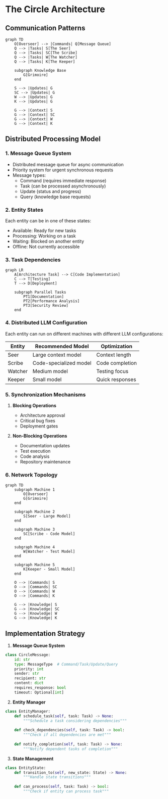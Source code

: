 # The Circle Architecture

## Communication Patterns

```mermaid
graph TD
    O[Overseer] --> |Commands| Q[Message Queue]
    Q --> |Tasks| S[The Seer]
    Q --> |Tasks| SC[The Scribe]
    Q --> |Tasks| W[The Watcher]
    Q --> |Tasks| K[The Keeper]
    
    subgraph Knowledge Base
        G[Grimoire]
    end
    
    S --> |Updates| G
    SC --> |Updates| G
    W --> |Updates| G
    K --> |Updates| G
    
    G --> |Context| S
    G --> |Context| SC
    G --> |Context| W
    G --> |Context| K
```

## Distributed Processing Model

### 1. Message Queue System
- Distributed message queue for async communication
- Priority system for urgent synchronous requests
- Message types:
  - Command (requires immediate response)
  - Task (can be processed asynchronously)
  - Update (status and progress)
  - Query (knowledge base requests)

### 2. Entity States
Each entity can be in one of these states:
- Available: Ready for new tasks
- Processing: Working on a task
- Waiting: Blocked on another entity
- Offline: Not currently accessible

### 3. Task Dependencies
```mermaid
graph LR
    A[Architecture Task] --> C[Code Implementation]
    C --> T[Testing]
    T --> D[Deployment]
    
    subgraph Parallel Tasks
        PT1[Documentation]
        PT2[Performance Analysis]
        PT3[Security Review]
    end
```

### 4. Distributed LLM Configuration

Each entity can run on different machines with different LLM configurations:

| Entity | Recommended Model | Optimization |
|--------|------------------|--------------|
| Seer | Large context model | Context length |
| Scribe | Code-specialized model | Code completion |
| Watcher | Medium model | Testing focus |
| Keeper | Small model | Quick responses |

### 5. Synchronization Mechanisms

1. **Blocking Operations**
   - Architecture approval
   - Critical bug fixes
   - Deployment gates

2. **Non-Blocking Operations**
   - Documentation updates
   - Test execution
   - Code analysis
   - Repository maintenance

### 6. Network Topology

```mermaid
graph TD
    subgraph Machine 1
        O[Overseer]
        G[Grimoire]
    end
    
    subgraph Machine 2
        S[Seer - Large Model]
    end
    
    subgraph Machine 3
        SC[Scribe - Code Model]
    end
    
    subgraph Machine 4
        W[Watcher - Test Model]
    end
    
    subgraph Machine 5
        K[Keeper - Small Model]
    end
    
    O --> |Commands| S
    O --> |Commands| SC
    O --> |Commands| W
    O --> |Commands| K
    
    G --> |Knowledge| S
    G --> |Knowledge| SC
    G --> |Knowledge| W
    G --> |Knowledge| K
```

## Implementation Strategy

1. **Message Queue System**
```python
class CircleMessage:
    id: str
    type: MessageType  # Command/Task/Update/Query
    priority: int
    sender: str
    recipient: str
    content: dict
    requires_response: bool
    timeout: Optional[int]
```

2. **Entity Manager**
```python
class EntityManager:
    def schedule_task(self, task: Task) -> None:
        """Schedule a task considering dependencies"""
        
    def check_dependencies(self, task: Task) -> bool:
        """Check if all dependencies are met"""
        
    def notify_completion(self, task: Task) -> None:
        """Notify dependent tasks of completion"""
```

3. **State Management**
```python
class EntityState:
    def transition_to(self, new_state: State) -> None:
        """Handle state transitions"""
        
    def can_process(self, task: Task) -> bool:
        """Check if entity can process task"""
```
